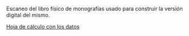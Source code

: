 Escaneo del libro físico de monografías usado para construir la versión digital
del mismo.

[Hoja de cálculo con los datos](https://docs.google.com/spreadsheets/d/1wBdD7VJOPnHRaO2tv9mxIWzAHSOvzC4ylwaO6rSSgfQ/edit?usp=sharing)
